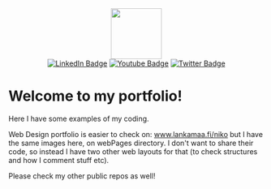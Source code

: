 <div id="header" align="center">
  <img src="https://lankamaa.fi/niko/images/face.png" width="100"/>
</div>
<div id="badges" align="center">
  <a href="https://www.linkedin.com/in/n1en1k"><img src="https://img.shields.io/badge/LinkedIn-blue?style=for-the-badge&logo=linkedin&logoColor=white" alt="LinkedIn Badge"/></a>
  <a href="https://www.instagram.com/n1en1k/"><img src="https://img.shields.io/badge/Instagram-red?style=for-the-badge&logo=instagram&logoColor=white" alt="Youtube Badge"/></a>
  <a href="https://twitter.com/n1en1k"><img src="https://img.shields.io/badge/X-black?style=for-the-badge&logo=x&logoColor=white" alt="Twitter Badge"/></a>
</div>
<img src="https://komarev.com/ghpvc/?username=n1en1k&style=flat-square&color=blue&base=100" alt=""/>

<h1>Welcome to my portfolio!</h1>

Here I have some examples of my coding.

Web Design portfolio is easier to check on:
www.lankamaa.fi/niko
but I have the same images here, on webPages directory.
I don't want to share their code, so instead I have two other web layouts for that (to check structures and how I comment stuff etc).

Please check my other public repos as well!
